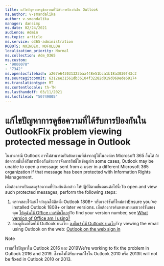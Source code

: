 ```yaml
---
title: แก้ไขปัญหาการดูข้อความที่ได้รับการป้องกันใน Outlook
ms.author: v-smandalika
author: v-smandalika
manager: dansimp
ms.date: 02/24/2021
audience: Admin
ms.topic: article
ms.service: o365-administration
ROBOTS: NOINDEX, NOFOLLOW
localization_priority: Normal
ms.collection: Adm_O365
ms.custom:
- "9000078"
- "7342"
ms.openlocfilehash: a267e643031323baa448e51bca1b18a3030f43c2
ms.sourcegitcommit: 6312ee31561db36104f32282d019d069ede69174
ms.translationtype: MT
ms.contentlocale: th-TH
ms.lasthandoff: 03/11/2021
ms.locfileid: "50749005"
---
```

# <a name="fix-problem-viewing-protected-message-in-outlook"></a><span data-ttu-id="793eb-102">แก้ไขปัญหาการดูข้อความที่ได้รับการป้องกันใน Outlook</span><span class="sxs-lookup"><span data-stu-id="793eb-102">Fix problem viewing protected message in Outlook</span></span>

<span data-ttu-id="793eb-103">ในบางกรณี Outlook อาจไม่สามารถเปิดข้อความที่ส่งจากผู้ใช้ในองค์กร Microsoft 365 อื่นได้ ถ้าข้อความนั้นได้รับการป้องกันด้วยการจัดการสิทธิ์ในข้อมูล</span><span class="sxs-lookup"><span data-stu-id="793eb-103">In some cases, Outlook may be unable to open a message sent from a user in a different Microsoft 365 organization if that message has been protected with Information Rights Management.</span></span>

<span data-ttu-id="793eb-104">เมื่อต้องการเปิดและดูข้อความที่ป้องกันดังกล่าว ให้ปฏิบัติตามขั้นตอนต่อไปนี้:</span><span class="sxs-lookup"><span data-stu-id="793eb-104">To open and view such protected messages, perform the following steps:</span></span>

1. <span data-ttu-id="793eb-105">ตรวจสอบให้แน่ใจว่าคุณได้ติดตั้ง Outlook 1808+ หรือเวอร์ชันที่ใหม่กว่า</span><span class="sxs-lookup"><span data-stu-id="793eb-105">Ensure you've installed Outlook 1808+ or later versions.</span></span> <span data-ttu-id="793eb-106">เมื่อต้องการค้นหาหมายเลขเวอร์ชันของคุณ [ให้ดูฉันใช้ Office เวอร์ชันใดอยู่](https://support.microsoft.com/office/about-office-what-version-of-office-am-i-using-932788b8-a3ce-44bf-bb09-e334518b8b19)</span><span class="sxs-lookup"><span data-stu-id="793eb-106">To find your version number, see [What version of Office am I using?](https://support.microsoft.com/office/about-office-what-version-of-office-am-i-using-932788b8-a3ce-44bf-bb09-e334518b8b19)</span></span>
2. <span data-ttu-id="793eb-107">ลองดูอีเมลโดยใช้ Outlook บนเว็บ: [ลงชื่อเข้าใช้ Outlook บนเว็บ](https://outlook.office365.com/mail/inbox)</span><span class="sxs-lookup"><span data-stu-id="793eb-107">Try viewing the email using Outlook on the web: [Outlook on the web sign in](https://outlook.office365.com/mail/inbox)</span></span>

> [!NOTE]
> <span data-ttu-id="793eb-108">เราแก้ไขปัญหาใน Outlook 2016 และ 2019</span><span class="sxs-lookup"><span data-stu-id="793eb-108">We're working to fix the problem in Outlook 2016 and 2019.</span></span> <span data-ttu-id="793eb-109">ซึ่งจะไม่ได้รับการแก้ไขใน Outlook 2010 หรือ 2013</span><span class="sxs-lookup"><span data-stu-id="793eb-109">It will not be fixed in Outlook 2010 or 2013.</span></span>
